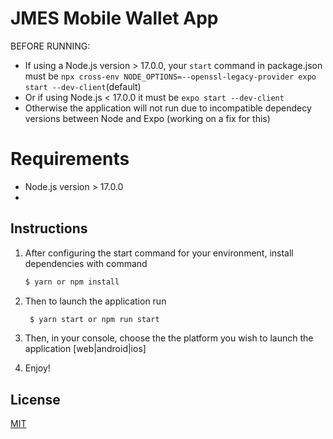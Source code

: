 
# JMES Mobile Wallet App 

BEFORE RUNNING: 
   - If using a Node.js version > 17.0.0, your `start` command in package.json must be `npx cross-env NODE_OPTIONS=--openssl-legacy-provider expo start --dev-client`(default)
   - Or if using Node.js < 17.0.0 it must be `expo start --dev-client`
   - Otherwise the application will not run due to incompatible dependecy versions between Node and Expo (working on a fix for this)

# Requirements 
   - Node.js version > 17.0.0
   - 
## Instructions

1. After configuring the start command for your environment, install dependencies with command

   ```bash
   $ yarn or npm install
   ```

2. Then to launch the application run 

   ```bash
    $ yarn start or npm run start
    ``` 
   
3. Then, in your console, choose the the platform you wish to launch the application [web|android|ios]

4. Enjoy!
## License

[MIT](https://choosealicense.com/licenses/mit/)

